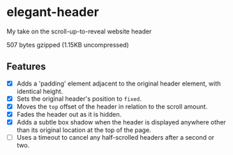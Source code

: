 elegant-header
==============

My take on the scroll-up-to-reveal website header

507 bytes gzipped (1.15KB uncompressed)

Features
--------
* [x] Adds a 'padding' element adjacent to the original header element, with identical height.
* [x] Sets the original header's position to `fixed`.
* [x] Moves the `top` offset of the header in relation to the scroll amount.
* [x] Fades the header out as it is hidden.
* [x] Adds a subtle box shadow when the header is displayed anywhere other than its original location at the top of the page.
* [ ] Uses a timeout to cancel any half-scrolled headers after a second or two.